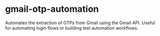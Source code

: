 # gmail-otp-automation
Automates the extraction of OTPs from Gmail using the Gmail API. Useful for automating login flows or building test automation workflows.
